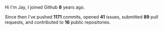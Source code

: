 Hi I'm Jay, I joined Github **8** years ago.

Since then I've pushed **1171** commits, opened **41** issues, submitted **89** pull requests, and contributed to **16** public repositories.
